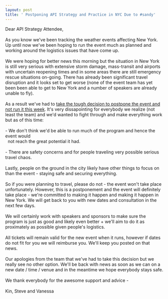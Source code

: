 ```yaml
---
layout: post
title: ' Postponing API Strategy and Practice in NYC Due to #sandy'
---
```

<p>Dear API Strategy Attendee,<br /><br />As you know we've been tracking the weather events affecting New York. Up until now we've been hoping to run the event much as planned and working around the logistics issues that have come up.<br /><br />We were hoping for better news this morning but the situation in New York is still very serious with extensive storm damage, mass-transit and airports with uncertain reopening times and in some areas there are still emergency rescue situations on-going. There has already been significant travel disruption and it looks set to get worse (none of the event team has yet been been able to get to New York and a number of speakers are already unable to fly).<br /><br />As a result we've had to <span style="text-decoration: underline;">take the tough decision to postpone the event and not run it this week</span>. It's very dissapointing for everybody we realize (not least the team) and we'd wanted to fight through and make everything work but as of this time:<br /><br />- We don't think we'd be able to run much of the program and hence the event would<br />&nbsp; not reach the great potential it had.<br /><br />- There are safety concerns and for people traveling very possible serious travel chaos.<br /><br />Lastly, people on the ground in the city likely have other things to focus on than the event - staying safe and securing everything.<br /><br />So if you were planning to travel, please do not - the event won't take place unfortunately. However, this is a postponement and the event will definitely take place - we're committed to making it happen and making it happen in New York. We will get back to you with new dates and consultation in the next few days.<br /><br />We will certainly work with speakers and sponsors to make sure the program is just as good and likely even better + we'll aim to do it as proximately as possible given people's logistics.<br /><br />All tickets will remain valid for the new event when it runs, however if dates do not fit for you we will reimburse you. We'll keep you posted on that news.<br /><br />Our apologies from the team that we've had to take this decision but we really see no other option. We'll be back with news as soon as we can on a new date / time / venue and in the meantime we hope everybody stays safe.<br /><br />We thank everybody for the awesome support and advice -<br /><br />Kin, Steve and Vanessa</p>